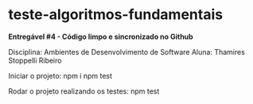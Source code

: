 # teste-algoritmos-fundamentais
<b>Entregável #4 - Código limpo e sincronizado no Github</b>

Disciplina: Ambientes de Desenvolvimento de Software
Aluna: Thamires Stoppelli Ribeiro

Iniciar o projeto:
npm i
npm test

Rodar o projeto realizando os testes:
npm test
